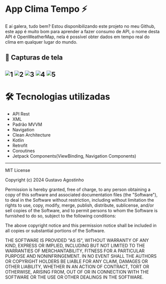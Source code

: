 # App Clima Tempo ⚡ 

E aí galera, tudo bem? Estou disponibilizando este projeto no meu Github, este app é muito bom para aprender a fazer consumo de API, o nome desta API é OpenWeatherMap, nela é possível obter dados em tempo real do clima em qualquer lugar do mundo. 

📸 Capturas de tela
------------------------------------------------------------------------------------------------------------------------------------------------------------------------------------------------------------------------------------------------------
![1](https://github.com/user-attachments/assets/46759520-f681-413a-8a01-0fb4f5df6b87)
![2](https://github.com/user-attachments/assets/eed9406c-18b7-4d5f-a42d-58998c1f0320)
![3](https://github.com/user-attachments/assets/c01b80e3-7d2f-44c6-9489-a38dfd20010c)
![4](https://github.com/user-attachments/assets/d8937408-0193-4085-9685-c695c1688a84)
![5](https://github.com/user-attachments/assets/1d33c8d8-e553-44ea-aa57-85721e1bde27)
------------------------------------------------------------------------------------------------------------------------------------------------------------------------------------------------------------------------------------------------------

# 🛠️ Tecnologias utilizadas
- API Rest
- XML
- Padrão MVVM
- Navigation
- Clean Architecture
- Kotlin
- Retrofit
- Coroutines
- Jetpack Components(ViewBinding, Navigation Components)
-------------------------------------------------------------------------------------------------------------------------------------------------------------------------------------------------------------------------------------------------------
MIT License

Copyright (c) 2024 Gustavo Agostinho

Permission is hereby granted, free of charge, to any person obtaining a copy of this software and associated documentation files (the "Software"), to deal in the Software without restriction, including without limitation the rights to use, copy,
modify, merge, publish, distribute, sublicense, and/or sell copies of the Software, and to permit persons to whom the Software is furnished to do so, subject to the following conditions:

The above copyright notice and this permission notice shall be included in all copies or substantial portions of the Software.

THE SOFTWARE IS PROVIDED "AS IS", WITHOUT WARRANTY OF ANY KIND, EXPRESS OR IMPLIED, INCLUDING BUT NOT LIMITED TO THE WARRANTIES OF MERCHANTABILITY, FITNESS FOR A PARTICULAR PURPOSE AND NONINFRINGEMENT. IN NO EVENT SHALL THE AUTHORS OR COPYRIGHT
HOLDERS BE LIABLE FOR ANY CLAIM, DAMAGES OR OTHER LIABILITY, WHETHER IN AN ACTION OF CONTRACT, TORT OR OTHERWISE, ARISING FROM, OUT OF OR IN CONNECTION WITH THE SOFTWARE OR THE USE OR OTHER DEALINGS IN THE SOFTWARE.
